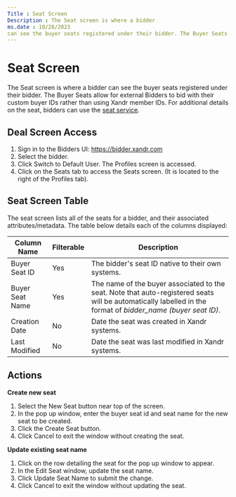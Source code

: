 ```yaml
---
Title : Seat Screen
Description : The Seat screen is where a bidder
ms.date : 10/28/2023
can see the buyer seats registered under their bidder. The Buyer Seats
---
```



# Seat Screen



The Seat screen is where a bidder
can see the buyer seats registered under their bidder. The Buyer Seats
allow for external Bidders to bid with their custom buyer IDs rather
than using Xandr member IDs. For additional
details on the seat, bidders can use the <a
href="seat-service.md"
class="xref" target="_blank">seat service</a>.



## Deal Screen Access

1.  Sign in to the Bidders
    UI: <a href="https://bidder.xandr.com/" class="xref"
    target="_blank">https://bidder.xandr.com</a>
2.  Select the bidder.
3.  Click Switch to Default User.
    The Profiles screen is
    accessed.
4.  Click on the Seats tab to access
    the Seats screen. (It is
    located to the right of
    the Profiles tab).





## Seat Screen Table

The seat screen lists all of the seats for a bidder, and their
associated attributes/metadata. The table below details each of the
columns displayed:

<table class="table">
<thead class="thead">
<tr class="header row">
<th id="ID-00008d17__entry__1" class="entry colsep-1 rowsep-1">Column
Name</th>
<th id="ID-00008d17__entry__2"
class="entry colsep-1 rowsep-1">Filterable</th>
<th id="ID-00008d17__entry__3"
class="entry colsep-1 rowsep-1">Description</th>
</tr>
</thead>
<tbody class="tbody">
<tr class="odd row">
<td class="entry colsep-1 rowsep-1"
headers="ID-00008d17__entry__1">Buyer Seat ID</td>
<td class="entry colsep-1 rowsep-1"
headers="ID-00008d17__entry__2">Yes</td>
<td class="entry colsep-1 rowsep-1" headers="ID-00008d17__entry__3">The
bidder's seat ID native to their own systems.</td>
</tr>
<tr class="even row">
<td class="entry colsep-1 rowsep-1"
headers="ID-00008d17__entry__1">Buyer Seat Name</td>
<td class="entry colsep-1 rowsep-1"
headers="ID-00008d17__entry__2">Yes</td>
<td class="entry colsep-1 rowsep-1" headers="ID-00008d17__entry__3">The
name of the buyer associated to the seat. Note that auto-registered
seats will be automatically labelled in the format of <em>bidder_name
(buyer seat ID)</em>.</td>
</tr>
<tr class="odd row">
<td class="entry colsep-1 rowsep-1"
headers="ID-00008d17__entry__1">Creation Date</td>
<td class="entry colsep-1 rowsep-1"
headers="ID-00008d17__entry__2">No</td>
<td class="entry colsep-1 rowsep-1" headers="ID-00008d17__entry__3">Date
the seat was created in Xandr systems.</td>
</tr>
<tr class="even row">
<td class="entry colsep-1 rowsep-1" headers="ID-00008d17__entry__1">Last
Modified</td>
<td class="entry colsep-1 rowsep-1"
headers="ID-00008d17__entry__2">No</td>
<td class="entry colsep-1 rowsep-1" headers="ID-00008d17__entry__3">Date
the seat was last modified in Xandr
systems.</td>
</tr>
</tbody>
</table>





## Actions

**Create new seat**

1.  Select the New Seat button near
    top of the screen.
2.  In the pop up window, enter the buyer
    seat id and seat name for
    the new seat to be created.
3.  Click the Create Seat button.
4.  Click Cancel to exit the window
    without creating the seat.

**Update existing seat name**

1.  Click on the row detailing the seat for the pop up window to appear.
2.  In the Edit Seat window,
    update the seat name.
3.  Click Update Seat Name to submit
    the change.
4.  Click Cancel to exit the window
    without updating the seat.






